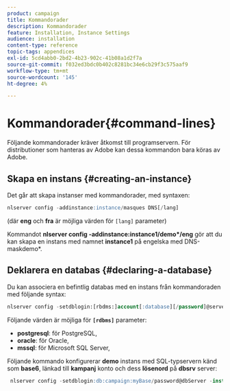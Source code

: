 ```yaml
---
product: campaign
title: Kommandorader
description: Kommandorader
feature: Installation, Instance Settings
audience: installation
content-type: reference
topic-tags: appendices
exl-id: 5cd4abb0-2bd2-4b23-902c-41b08a1d2f7a
source-git-commit: f032ed3bdc0b402c8281bc34e6cb29f3c575aaf9
workflow-type: tm+mt
source-wordcount: '145'
ht-degree: 4%

---
```


# Kommandorader{#command-lines}



Följande kommandorader kräver åtkomst till programservern. För distributioner som hanteras av Adobe kan dessa kommandon bara köras av Adobe.

## Skapa en instans {#creating-an-instance}

Det går att skapa instanser med kommandorader, med syntaxen:

```sql
nlserver config -addinstance:instance/masques DNS[/lang]
```

(där **eng** och **fra** är möjliga värden för `[lang]` parameter)

Kommandot **nlserver config -addinstance:instance1/demo&#42;/eng** gör att du kan skapa en instans med namnet **instance1** på engelska med DNS-maskdemo&#42;.

## Deklarera en databas {#declaring-a-database}

Du kan associera en befintlig databas med en instans från kommandoraden med följande syntax:

```sql
nlserver config -setdblogin:[rbdms:]account[:database][/password]@server
```

Följande värden är möjliga för **`[rdbms]`** parameter:

* **postgresql**: för PostgreSQL,
* **oracle**: för Oracle,
* **mssql**: för Microsoft SQL Server,

Följande kommando konfigurerar **demo** instans med SQL-typservern känd som **base6**, länkad till **kampanj** konto och dess **lösenord** på **dbsrv** server:

```sql
 nlserver config -setdblogin:db:campaign:myBase/password@dbServer -instance:demo
```
